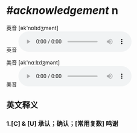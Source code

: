 # ***\#acknowledgement*** n
英音 [ək'nɒlɪdʒmənt]  
英音
<audio src="./media/acknowledgement1_AAC.aac" controls="controls"></audio>

美音 [ək'nɑːlɪdʒmənt]  
美音
<audio src="./media/acknowledgement2_AAC.aac" controls="controls"></audio>



  

英文释义
---
### 1.**[C] & [U] 承认；确认；[常用复数] 鸣谢**  


